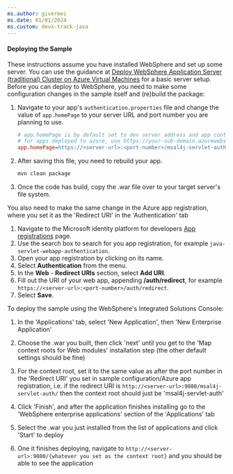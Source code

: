 ```yaml
---
ms.author: givermei
ms.date: 01/01/2024
ms.custom: devx-track-java
---
```


#### Deploying the Sample

These instructions assume you have installed WebSphere and set up some server. You can use the guidance at [Deploy WebSphere Application Server (traditional) Cluster on Azure Virtual Machines](/azure/developer/java/ee/traditional-websphere-application-server-virtual-machines?tabs=basic) for a basic server setup. Before you can deploy to WebSphere, you need to make some configuration changes in the sample itself and (re)build the package:

1. Navigate to your app's `authentication.properties` file and change the value of `app.homePage` to your server URL and port number you are planning to use.

    ```ini
    # app.homePage is by default set to dev server address and app context path on the server
    # for apps deployed to azure, use https://your-sub-domain.azurewebsites.net
    app.homePage=https://<server-url>:<port-number>/msal4j-servlet-auth/
    ```

1. After saving this file, you need to rebuild your app.

   ```bash
   mvn clean package
   ```

1. Once the code has build, copy the .war file over to your target server's file system.

You also need to make the same change in the Azure app registration, where you set it as the 'Redirect URI' in the 'Authentication' tab

1. Navigate to the Microsoft identity platform for developers [App registrations](https://go.microsoft.com/fwlink/?linkid=2083908) page.
1. Use the search box to search for you app registration, for example `java-servlet-webapp-authentication`.
1. Open your app registration by clicking on its name.
1. Select **Authentication** from the menu.
1. In the **Web** - **Redirect URIs** section, select **Add URI**.
1. Fill out the URI of your web app, appending **/auth/redirect**, for example `https://<server-url>:<port-number>/auth/redirect`.
1. Select **Save**.

To deploy the sample using the WebSphere's Integrated Solutions Console:

1. In the 'Applications' tab, select 'New Application', then 'New Enterprise Application'

1. Choose the .war you built, then click 'next' until you get to the 'Map context roots for Web modules' installation step (the other default settings should be fine)

1. For the context root, set it to the same value as after the port number in the 'Redirect URI' you set in sample configuration/Azure app registration, i.e. if the redirect URI is `http://<server-url>:9080/msal4j-servlet-auth/` then the context root should just be 'msal4j-servlet-auth'

1. Click 'Finish', and after the application finishes installing go to the 'WebSphere enterprise applications' section of the 'Applications' tab

1. Select the .war you just installed from the list of applications and click 'Start' to deploy

1. One it finishes deploying, navigate to `http://<server-url>:9080/{whatever you set as the context root}` and you should be able to see the application